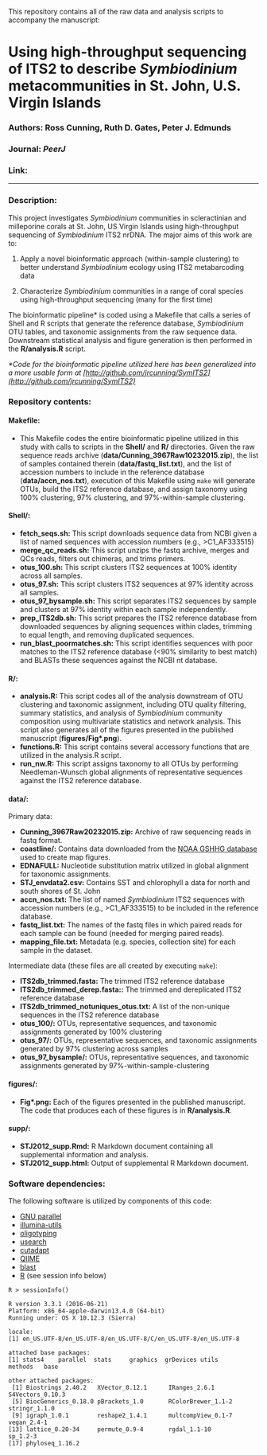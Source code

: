 This repository contains all of the raw data and analysis scripts to accompany the manuscript:

# Using high-throughput sequencing of ITS2 to describe *Symbiodinium* metacommunities in St. John, U.S. Virgin Islands
### Authors: Ross Cunning, Ruth D. Gates, Peter J. Edmunds
### Journal: _PeerJ_
### Link: [](http://dx.doi.org/)

-----

### Description:
This project investigates *Symbiodinium* communities in scleractinian and milleporine corals at St. John, US Virgin Islands using high-throughput sequencing of *Symbiodinium* ITS2 nrDNA. The major aims of this work are to:

1. Apply a novel bioinformatic approach (within-sample clustering) to better understand *Symbiodinium* ecology using ITS2 metabarcoding data

2. Characterize *Symbiodinium* communities in a range of coral species using high-throughput sequencing (many for the first time)

The bioinformatic pipeline\* is coded using a Makefile that calls a series of Shell and R scripts that generate the reference database, *Symbiodinium* OTU tables, and taxonomic assignments from the raw sequence data. Downstream statistical analysis and figure generation is then performed in the **R/analysis.R** script.

*\*Code for the bioinformatic pipeline utilized here has been generalized into a more usable form at [http://github.com/jrcunning/SymITS2](http://github.com/jrcunning/SymITS2)* 

### Repository contents:

#### Makefile: 
- This Makefile codes the entire bioinformatic pipeline utilized in this study with calls to scripts in the **Shell/** and **R/** directories. Given the raw sequence reads archive (**data/Cunning_3967Raw10232015.zip**), the list of samples contained therein (**data/fastq_list.txt**), and the list of accession numbers to include in the reference database (**data/accn_nos.txt**), execution of this Makefile using `make` will generate OTUs, build the ITS2 reference database, and assign taxonomy using 100% clustering, 97% clustering, and 97%-within-sample clustering.

#### Shell/:
- **fetch_seqs.sh:** This script downloads sequence data from NCBI given a list of named sequences with accession numbers (e.g., >C1_AF333515)
- **merge_qc_reads.sh:** This script unzips the fastq archive, merges and QCs reads, filters out chimeras, and trims primers.
- **otus_100.sh:** This script clusters ITS2 sequences at 100% identity across all samples.
- **otus_97.sh:** This script clusters ITS2 sequences at 97% identity across all samples.
- **otus_97_bysample.sh:** This script separates ITS2 sequences by sample and clusters at 97% identity within each sample independently.
- **prep_ITS2db.sh:** This script prepares the ITS2 reference database from downloaded sequences by aligning sequences within clades, trimming to equal length, and removing duplicated sequences.
- **run_blast_poormatches.sh:** This script identifies sequences with poor matches to the ITS2 reference database (<90% similarity to best match) and BLASTs these sequences against the NCBI nt database.

#### R/:
- **analysis.R:** This script codes all of the analysis downstream of OTU clustering and taxonomic assignment, including OTU quality filtering, summary statistics, and analysis of *Symbiodinium* community composition using multivariate statistics and network analysis. This script also generates all of the figures presented in the published manuscript (**figures/Fig\*.png**).
- **functions.R:** This script contains several accessory functions that are utilized in the analysis.R script.
- **run_nw.R:** This script assigns taxonomy to all OTUs by performing Needleman-Wunsch global alignments of representative sequences against the ITS2 reference database.

#### data/:
Primary data:

- **Cunning_3967Raw20232015.zip:** Archive of raw sequencing reads in fastq format.
- **coastline/:** Contains data downloaded from the [NOAA GSHHG database](https://www.ngdc.noaa.gov/mgg/shorelines/gshhs.html) used to create map figures.
- **EDNAFULL:** Nucleotide substitution matrix utilized in global alignment for taxonomic assignments.
- **STJ_envdata2.csv:** Contains SST and chlorophyll a data for north and south shores of St. John
- **accn_nos.txt:** The list of named *Symbiodinium* ITS2 sequences with accession numbers (e.g., >C1_AF333515) to be included in the reference database.
- **fastq_list.txt:** The names of the fastq files in which paired reads for each sample can be found (needed for merging paired reads).
- **mapping_file.txt:** Metadata (e.g. species, collection site) for each sample in the dataset.

Intermediate data (these files are all created by executing `make`):

- **ITS2db_trimmed.fasta:** The trimmed ITS2 reference database
- **ITS2db_trimmed_derep.fasta::** The trimmed and dereplicated ITS2 reference database
- **ITS2db_trimmed_notuniques_otus.txt:** A list of the non-unique sequences in the ITS2 reference database
- **otus_100/:** OTUs, representative sequences, and taxonomic assignments generated by 100% clustering
- **otus_97/:** OTUs, representative sequences, and taxonomic assignments generated by 97% clustering across samples
- **otus_97_bysample/:** OTUs, representative sequences, and taxonomic assignments generated by 97%-within-sample-clustering

#### figures/:
- **Fig\*.png:** Each of the figures presented in the published manuscript. The code that produces each of these figures is in **R/analysis.R**.

#### supp/:
- **STJ2012_supp.Rmd:** R Markdown document containing all supplemental information and analysis.
- **STJ2012_supp.html:** Output of supplemental R Markdown document.

### Software dependencies:
The following software is utilized by components of this code: 

- [GNU parallel](https://www.gnu.org/software/parallel/)
- [illumina-utils](https://github.com/merenlab/illumina-utils)
- [oligotyping](https://github.com/merenlab/oligotyping)
- [usearch](http://drive5.com/usearch/)
- [cutadapt](https://github.com/marcelm/cutadapt)
- [QIIME](http://qiime.org)
- [blast](https://blast.ncbi.nlm.nih.gov/Blast.cgi?PAGE_TYPE=BlastDocs&DOC_TYPE=Download)
- [R](https://www.r-project.org) (see session info below)

~~~~
R > sessionInfo()

R version 3.3.1 (2016-06-21)
Platform: x86_64-apple-darwin13.4.0 (64-bit)
Running under: OS X 10.12.3 (Sierra)

locale:
[1] en_US.UTF-8/en_US.UTF-8/en_US.UTF-8/C/en_US.UTF-8/en_US.UTF-8

attached base packages:
[1] stats4    parallel  stats     graphics  grDevices utils     methods   base     

other attached packages:
 [1] Biostrings_2.40.2   XVector_0.12.1      IRanges_2.6.1       S4Vectors_0.10.3   
 [5] BiocGenerics_0.18.0 pBrackets_1.0       RColorBrewer_1.1-2  stringr_1.1.0      
 [9] igraph_1.0.1        reshape2_1.4.1      multcompView_0.1-7  vegan_2.4-1        
[13] lattice_0.20-34     permute_0.9-4       rgdal_1.1-10        sp_1.2-3           
[17] phyloseq_1.16.2
~~~~

